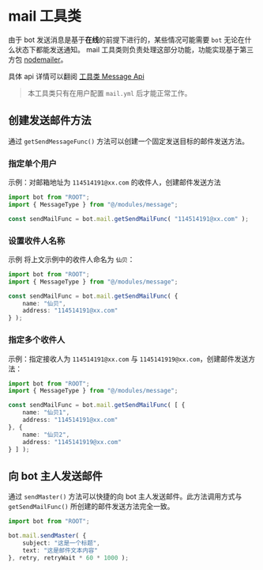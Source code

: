 # mail 工具类

由于 bot 发送消息是基于**在线**的前提下进行的，某些情况可能需要 `bot` 无论在什么状态下都能发送通知。
mail 工具类则负责处理这部分功能，功能实现基于第三方包 [nodemailer](https://github.com/nodemailer/nodemailer)。

具体 api 详情可以翻阅 [工具类 Message Api](../../api/global/mail)

> 本工具类只有在用户配置 `mail.yml` 后才能正常工作。 

## 创建发送邮件方法

通过 `getSendMessageFunc()` 方法可以创建一个固定发送目标的邮件发送方法。

### 指定单个用户

示例：对邮箱地址为 `114514191@xx.com` 的收件人，创建邮件发送方法

```ts
import bot from "ROOT";
import { MessageType } from "@/modules/message";

const sendMailFunc = bot.mail.getSendMailFunc( "114514191@xx.com" );
```

### 设置收件人名称

示例 将上文示例中的收件人命名为 `仙贝`：

```ts
import bot from "ROOT";
import { MessageType } from "@/modules/message";

const sendMailFunc = bot.mail.getSendMailFunc( {
    name: "仙贝",
    address: "114514191@xx.com"
} );
```

### 指定多个收件人

示例：指定接收人为 `114514191@xx.com` 与 `1145141919@xx.com`，创建邮件发送方法：

```ts
import bot from "ROOT";
import { MessageType } from "@/modules/message";

const sendMailFunc = bot.mail.getSendMailFunc( [ {
    name: "仙贝1",
    address: "114514191@xx.com"
}, {
    name: "仙贝2",
    address: "1145141919@xx.com"
} ] );
```

## 向 bot 主人发送邮件

通过 `sendMaster()` 方法可以快捷的向 bot 主人发送邮件。此方法调用方式与 `getSendMailFunc()` 所创建的邮件发送方法完全一致。

```ts
import bot from "ROOT";

bot.mail.sendMaster( {
    subject: "这是一个标题",
    text: "这是邮件文本内容"
}, retry, retryWait * 60 * 1000 );
```